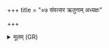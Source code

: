 +++
title = "०७ संवत्सर ऋतुनाम् अध्यक्षः"

+++
<details><summary>मूलम् (GR)</summary>

संवत्सर ऋतुनाम् अध्यक्षः ।  
(…) ॥ +++(see 1bcd)+++
</details>